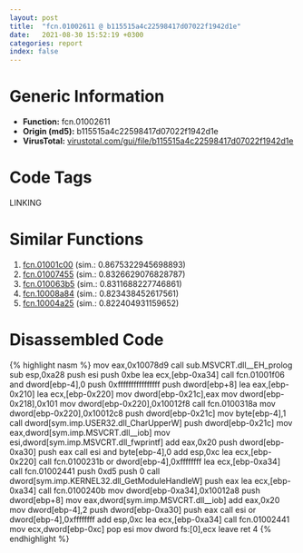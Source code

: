 ```yaml
---
layout: post
title:  "fcn.01002611 @ b115515a4c22598417d07022f1942d1e"
date:   2021-08-30 15:52:19 +0300
categories: report
index: false
---
```


# Generic Information
- **Function:** fcn.01002611
- **Origin (md5):** b115515a4c22598417d07022f1942d1e
- **VirusTotal:** [virustotal.com/gui/file/b115515a4c22598417d07022f1942d1e][virustotal_ref]

# Code Tags
<span class="tag" id="LINKING">LINKING</span>


# Similar Functions

1. [fcn.01001c00][similar_1_ref] (sim.: 0.8675322945698893)
2. [fcn.01007455][similar_2_ref] (sim.: 0.8326629076828787)
3. [fcn.010063b5][similar_3_ref] (sim.: 0.8311688227746861)
4. [fcn.10008a84][similar_4_ref] (sim.: 0.823438452617561)
5. [fcn.10004a25][similar_5_ref] (sim.: 0.822404931159652)


# Disassembled Code

{% highlight nasm %}
mov eax,0x10078d9
call sub.MSVCRT.dll__EH_prolog
sub esp,0xa28
push esi
push 0xbe
lea ecx,[ebp-0xa34]
call fcn.01001f06
and dword[ebp-4],0
push 0xffffffffffffffff
push dword[ebp+8]
lea eax,[ebp-0x210]
lea ecx,[ebp-0x220]
mov dword[ebp-0x21c],eax
mov dword[ebp-0x218],0x101
mov dword[ebp-0x220],0x10012f8
call fcn.0100318a
mov dword[ebp-0x220],0x10012c8
push dword[ebp-0x21c]
mov byte[ebp-4],1
call dword[sym.imp.USER32.dll_CharUpperW]
push dword[ebp-0x21c]
mov eax,dword[sym.imp.MSVCRT.dll__iob]
mov esi,dword[sym.imp.MSVCRT.dll_fwprintf]
add eax,0x20
push dword[ebp-0xa30]
push eax
call esi
and byte[ebp-4],0
add esp,0xc
lea ecx,[ebp-0x220]
call fcn.0100231b
or dword[ebp-4],0xffffffff
lea ecx,[ebp-0xa34]
call fcn.01002441
push 0xd5
push 0
call dword[sym.imp.KERNEL32.dll_GetModuleHandleW]
push eax
lea ecx,[ebp-0xa34]
call fcn.0100240b
mov dword[ebp-0xa34],0x10012a8
push dword[ebp+8]
mov eax,dword[sym.imp.MSVCRT.dll__iob]
add eax,0x20
mov dword[ebp-4],2
push dword[ebp-0xa30]
push eax
call esi
or dword[ebp-4],0xffffffff
add esp,0xc
lea ecx,[ebp-0xa34]
call fcn.01002441
mov ecx,dword[ebp-0xc]
pop esi
mov dword fs:[0],ecx
leave 
ret 4
{% endhighlight %}


[similar_1_ref]: /report/fcn.01001c00@b115515a4c22598417d07022f1942d1e
[similar_2_ref]: /report/fcn.01007455@b115515a4c22598417d07022f1942d1e
[similar_3_ref]: /report/fcn.010063b5@b115515a4c22598417d07022f1942d1e
[similar_4_ref]: /report/fcn.10008a84@e5d49e0823e602f2ee948ac39d32c1eb
[similar_5_ref]: /report/fcn.10004a25@481b545f5c18f2fce1caac67ddc419e8
[virustotal_ref]: https://www.virustotal.com/gui/file/b115515a4c22598417d07022f1942d1e